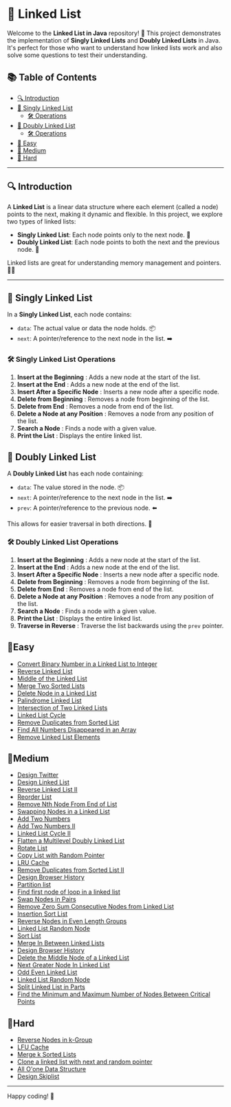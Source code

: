 
# 🔗 Linked List 

Welcome to the **Linked List in Java** repository! 🎉 This project demonstrates the implementation of **Singly Linked Lists** and **Doubly Linked Lists** in Java. It's perfect for those who want to understand how linked lists work and also solve some questions to test their understanding.

## 📚 Table of Contents

- [🔍 Introduction](#introduction)
- [🔗 Singly Linked List](#singly-linked-list)
  - [🛠️ Operations](#singly-linked-list-operations)
- [🔗 Doubly Linked List](#doubly-linked-list)
  - [🛠️ Operations](#doubly-linked-list-operations)
- [🌱 Easy](#🌱easy])
- [🌿 Medium](#🌿medium)
- [🌳 Hard](#🌳hard)

---

## 🔍 Introduction

A **Linked List** is a linear data structure where each element (called a node) points to the next, making it dynamic and flexible. In this project, we explore two types of linked lists:

- **Singly Linked List**: Each node points only to the next node. 🔗
- **Doubly Linked List**: Each node points to both the next and the previous node. 🔄

Linked lists are great for understanding memory management and pointers. 🧠💡

---

## 🔗 Singly Linked List

In a **Singly Linked List**, each node contains:
- `data`: The actual value or data the node holds. 📦
- `next`: A pointer/reference to the next node in the list. ➡️

### 🛠️ Singly Linked List Operations

1. **Insert at the Beginning** : Adds a new node at the start of the list.
2. **Insert at the End** : Adds a new node at the end of the list.
3. **Insert After a Specific Node** : Inserts a new node after a specific node.
4. **Delete from Beginning** : Removes a node from beginning of the list.
5. **Delete from End** : Removes a node from end of the list.
6. **Delete a Node at any Position** : Removes a node from any position of the list.
7. **Search a Node** : Finds a node with a given value.
8. **Print the List** : Displays the entire linked list.


## 🔗 Doubly Linked List

A **Doubly Linked List** has each node containing:
- `data`: The value stored in the node. 📦
- `next`: A pointer/reference to the next node in the list. ➡️
- `prev`: A pointer/reference to the previous node. ⬅️

This allows for easier traversal in both directions. 🔄

### 🛠️ Doubly Linked List Operations

1. **Insert at the Beginning** : Adds a new node at the start of the list.
2. **Insert at the End** : Adds a new node at the end of the list.
3. **Insert After a Specific Node** : Inserts a new node after a specific node.
4. **Delete from Beginning** : Removes a node from beginning of the list.
5. **Delete from End** : Removes a node from end of the list.
6. **Delete a Node at any Position** : Removes a node from any position of the list.
7. **Search a Node** : Finds a node with a given value.
8. **Print the List** : Displays the entire linked list.
9. **Traverse in Reverse** : Traverse the list backwards using the `prev` pointer.

## 🌱Easy

- [Convert Binary Number in a Linked List to Integer](https://leetcode.com/problems/convert-binary-number-in-a-linked-list-to-integer/) 
- [Reverse Linked List](https://leetcode.com/problems/reverse-linked-list/) 
- [Middle of the Linked List](https://leetcode.com/problems/middle-of-the-linked-list/) 
- [Merge Two Sorted Lists](https://leetcode.com/problems/merge-two-sorted-lists/) 
- [Delete Node in a Linked List](https://leetcode.com/problems/delete-node-in-a-linked-list/) 
- [Palindrome Linked List](https://leetcode.com/problems/palindrome-linked-list/) 
- [Intersection of Two Linked Lists](https://leetcode.com/problems/intersection-of-two-linked-lists/) 
- [Linked List Cycle](https://leetcode.com/problems/linked-list-cycle/) 
- [Remove Duplicates from Sorted List](https://leetcode.com/problems/remove-duplicates-from-sorted-list/)
- [Find All Numbers Disappeared in an Array](https://leetcode.com/problems/find-all-numbers-disappeared-in-an-array/) 
- [Remove Linked List Elements](https://leetcode.com/problems/remove-linked-list-elements/) 

## 🌿Medium

- [Design Twitter](https://leetcode.com/problems/design-twitter/) 
- [ Design Linked List](https://leetcode.com/problems/design-linked-list/) 
- [Reverse Linked List II](https://leetcode.com/problems/reverse-linked-list-ii/) 
- [Reorder List](https://leetcode.com/problems/reorder-list/) 
- [Remove Nth Node From End of List](https://leetcode.com/problems/remove-nth-node-from-end-of-list/)
- [Swapping Nodes in a Linked List](https://leetcode.com/problems/swapping-nodes-in-a-linked-list/) 
- [Add Two Numbers](https://leetcode.com/problems/add-two-numbers/)  
- [Add Two Numbers II](https://leetcode.com/problems/add-two-numbers-ii/) 
- [Linked List Cycle II](https://leetcode.com/problems/linked-list-cycle-ii/) 
- [Flatten a Multilevel Doubly Linked List](https://leetcode.com/problems/flatten-a-multilevel-doubly-linked-list/) 
- [Rotate List](https://leetcode.com/problems/rotate-list/)  
- [Copy List with Random Pointer](https://leetcode.com/problems/copy-list-with-random-pointer/) 
- [LRU Cache](https://leetcode.com/problems/lru-cache/) 
- [Remove Duplicates from Sorted List II](https://leetcode.com/problems/remove-duplicates-from-sorted-list-ii/) 
- [Design Browser History](https://leetcode.com/problems/design-browser-history/) 
- [Partition list](https://leetcode.com/problems/partition-list/) 
- [Find first node of loop in a linked list](https://www.geeksforgeeks.org/find-first-node-of-loop-in-a-linked-list/)
- [Swap Nodes in Pairs](https://leetcode.com/problems/swap-nodes-in-pairs/)
- [Remove Zero Sum Consecutive Nodes from Linked List](https://leetcode.com/problems/remove-zero-sum-consecutive-nodes-from-linked-list/) 
- [Insertion Sort List](https://leetcode.com/problems/insertion-sort-list/)
- [ Reverse Nodes in Even Length Groups](https://leetcode.com/problems/reverse-nodes-in-even-length-groups/) 
- [ Linked List Random Node](https://leetcode.com/problems/linked-list-random-node/)
- [Sort List](https://leetcode.com/problems/sort-list/)
- [ Merge In Between Linked Lists](https://leetcode.com/problems/merge-in-between-linked-lists/)
- [Design Browser History](https://leetcode.com/problems/design-browser-history/)
- [Delete the Middle Node of a Linked List](https://leetcode.com/problems/delete-the-middle-node-of-a-linked-list/)
- [Next Greater Node In Linked List](https://leetcode.com/problems/next-greater-node-in-linked-list/)
- [ Odd Even Linked List](https://leetcode.com/problems/odd-even-linked-list/)
- [Linked List Random Node](https://leetcode.com/problems/linked-list-random-node/)
- [Split Linked List in Parts](https://leetcode.com/problems/split-linked-list-in-parts/)
- [ Find the Minimum and Maximum Number of Nodes Between Critical Points](https://leetcode.com/problems/find-the-minimum-and-maximum-number-of-nodes-between-critical-points/)

## 🌳Hard

- [Reverse Nodes in k-Group](https://leetcode.com/problems/reverse-nodes-in-k-group/) 
- [LFU Cache](https://leetcode.com/problems/lfu-cache/) 
- [Merge k Sorted Lists](https://leetcode.com/problems/merge-k-sorted-lists/) 
- [Clone a linked list with next and random pointer](https://www.geeksforgeeks.org/clone-linked-list-next-random-pointer-o1-space/) 
- [All O'one Data Structure](https://leetcode.com/problems/all-oone-data-structure/) 
- [Design Skiplist](https://leetcode.com/problems/design-skiplist/) 

---

Happy coding! 🚀
